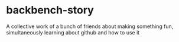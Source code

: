 # backbench-story
A collective work of a bunch of friends about making something fun, simultaneously learning about github and how to use it
